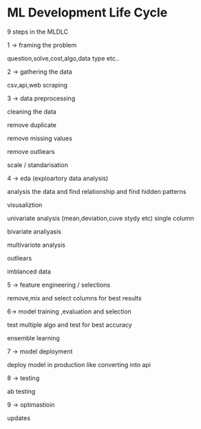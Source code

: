 # ML Development Life Cycle

9 steps in the MLDLC

1 ->  framing the problem

question,solve,cost,algo,data type etc..



2 ->  gathering the data

csv,api,web scraping



3 ->  data preprocessing

cleaning the data

remove duplicate

remove missing values

remove outliears

scale / standarisation



4  ->  eda (exploartory data analysis)

analysis the data and find relationship and find hidden patterns

visusaliztion

&#x20;univariate analysis (mean,deviation,cuve stydy etc) single column

bivariate analiyasis

multivariote analysis

outliears

imblanced data&#x20;





5 -> feature engineering  / selections

remove,mix and select columns for best results





6-> model training ,evaluation and selection

test multiple algo and test for best accuracy

ensemble learning



7 -> model deployment

deploy model in production like converting into api



8 -> testing

ab testing



9 -> optimastioin

updates&#x20;















